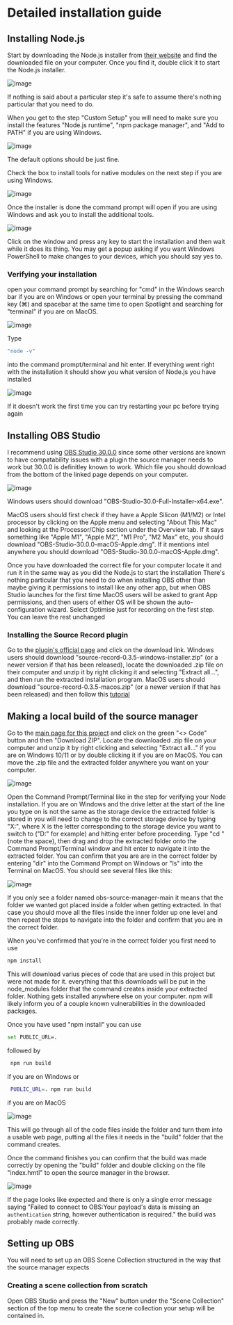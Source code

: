 # Detailed installation guide

## Installing Node.js
Start by downloading the Node.js installer from [their website](https://nodejs.org/en) and find the downloaded file on your computer. Once you find it, double click it to start the Node.js installer.

![image](https://github.com/user-attachments/assets/83a554ff-a4d8-456c-a9a1-d96bac132301)

If nothing is said about a particular step it's safe to assume there's nothing particular that you need to do.

When you get to the step "Custom Setup" you will need to make sure you install the features "Node.js runtime", "npm package manager", and "Add to PATH" if you are using Windows. 

![image](https://github.com/user-attachments/assets/31318eef-f8c5-456c-a09b-fcd45c61ae7f)

The default options should be just fine.

Check the box to install tools for native modules on the next step if you are using Windows.

![image](https://github.com/user-attachments/assets/b5226e5c-5db0-4526-8c2b-768cce96012f)

Once the installer is done the command prompt will open if you are using Windows and ask you to install the additional tools.

![image](https://github.com/user-attachments/assets/d7d2771d-7f11-48e5-8217-955185050995)

Click on the window and press any key to start the installation and then wait while it does its thing. You may get a popup asking if you want Windows PowerShell to make changes to your devices, which you should say yes to.

### Verifying your installation
open your command prompt by searching for "cmd" in the Windows search bar if you are on Windows or open your terminal by pressing the command key (⌘) and spacebar at the same time to open Spotlight and searching for "terminal" if you are on MacOS.

![image](https://github.com/user-attachments/assets/b05a679c-4e92-4420-8652-03e4b968dd54)

Type 
```bash
"node -v"
```
into the command prompt/terminal and hit enter. If everything went right with the installation it should show you what version of Node.js you have installed

![image](https://github.com/user-attachments/assets/6cb05b72-b33b-4dd8-a96a-f61f3adcdd45)

If it doesn't work the first time you can try restarting your pc before trying again

## Installing OBS Studio

I recommend using [OBS Studio 30.0.0](https://github.com/obsproject/obs-studio/releases/tag/30.0.0) since some other versions are known to have compatability issues with a plugin the source manager needs to work but 30.0.0 is definitley known to work. Which file you should download from the bottom of the linked page depends on your computer.

![image](https://github.com/user-attachments/assets/985ca353-5447-4a3c-be55-1ef7468f6f86)

Windows users should download "OBS-Studio-30.0-Full-Installer-x64.exe".

MacOS users should first check if they have a Apple Silicon (M1/M2) or Intel processor by clicking on the Apple menu and selecting "About This Mac" and looking at the Processor/Chip section under the Overview tab. If it says something like "Apple M1", "Apple M2", "M1 Pro", "M2 Max" etc, you should download "OBS-Studio-30.0.0-macOS-Apple.dmg". If it mentions intel anywhere you should download "OBS-Studio-30.0.0-macOS-Apple.dmg".

Once you have downloaded the correct file for your computer locate it and run it in the same way as you did the Node.js to start the installation There's nothing particular that you need to do when installing OBS other than maybe giving it permissions to install like any other app, but when OBS Studio launches for the first time MacOS users will be asked to grant App permissions, and then users of either OS will be shown the auto-configuration wizard. Select Optimise just for recording on the first step. You can leave the rest unchanged

### Installing the Source Record plugin
Go to the [plugin's official page](https://obsproject.com/forum/resources/source-record.1285/) and click on the download link. Windows users should download "source-record-0.3.5-windows-installer.zip" (or a newer version if that has been released), locate the downloaded .zip file on their computer and unzip it by right clicking it and selecting "Extract all...", and then run the extracted installation program. MacOS users should download "source-record-0.3.5-macos.zip" (or a newer version if that has been released) and then follow this [tutorial](https://youtu.be/9yaoLYUyPpg?si=CzNhCYc5UjPcqoUp&t=54)

## Making a local build of the source manager
Go to the [main page for this project](https://github.com/ZKoch-Kronoberg/obs-source-manager/tree/main) and click on the green "<> Code" button and then "Download ZIP". Locate the downloaded .zip file on your computer and unzip it by right clicking and selecting "Extract all..." if you are on Windows 10/11 or by double clicking it if you are on MacOS. You can move the .zip file and the extracted folder anywhere you want on your computer.

![image](https://github.com/user-attachments/assets/cd49629a-92dc-4cb8-b29f-b4702eeeaad6)

Open the Command Prompt/Terminal like in the step for verifying your Node installation. If you are on Windows and the drive letter at the start of the line you type on is not the same as the storage device the extracted folder is stored in you will need to change to the correct storage device by typing "X:", where X is the letter corresponding to the storage device you want to switch to ("D:" for example) and hitting enter before proceeding. Type "cd " (note the space), then drag and drop the extracted folder onto the Command Prompt/Terminal window and hit enter to navigate it into the extracted folder. You can confirm that you are are in the correct folder by entering "dir" into the Command Prompt on Windows or "ls" into the Terminal on MacOS. You should see several files like this:

![image](https://github.com/user-attachments/assets/7c4e36bc-18f8-4d9b-a2c3-a4af536f35f0)

If you only see a folder named obs-source-manager-main it means that the folder we wanted got placed inside a folder when getting extracted. In that case you should move all the files inside the inner folder up one level and then repeat the steps to navigate into the folder and confirm that you are in the correct folder.

When you've confirmed that you're in the correct folder you first need to use

```bash
npm install
```

This will download varius pieces of code that are used in this project but were not made for it. everything that this downloads will be put in the node_modules folder that the command creates inside your extracted folder. Nothing gets installed anywhere else on your computer. npm will likely inform you of a couple known vulnerabilities in the downloaded packages.

Once you have used "npm install" you can use

```bash
set PUBLIC_URL=.
```
followed by
```bash
 npm run build
```
if you are on Windows or
```bash
 PUBLIC_URL=. npm run build
```
if you are on MacOS

![image](https://github.com/user-attachments/assets/e5b5387e-0a96-467b-8dee-28983fdb6395)

This will go through all of the code files inside the folder and turn them into a usable web page, putting all the files it needs in the "build" folder that the command creates.

Once the command finishes you can confirm that the build was made correctly by opening the "build" folder and double clicking on the file "index.hmtl" to open the source manager in the browser.

![image](https://github.com/user-attachments/assets/deda0066-01e8-4863-9857-1a867e0ff327)

If the page looks like expected and there is only a single error message saying "Failed to connect to OBS:Your payload's data is missing an `authentication` string, however authentication is required." the build was probably made correctly.

## Setting up OBS

You will need to set up an OBS Scene Collection structured in the way that the source manager expects 

### Creating a scene collection from scratch
Open OBS Studio and press the "New" button under the "Scene Collection" section of the top menu to create the scene collection your setup will be contained in.
